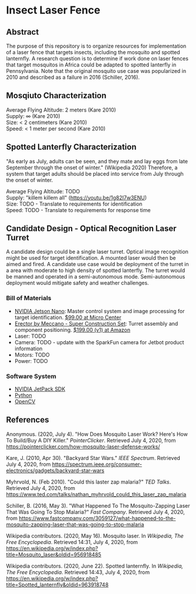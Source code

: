 # Insect Laser Fence

## Abstract

The purpose of this repository is to organize resources for implementation of a laser fence that targets insects, including the mosquito and spotted lanternfly. A research question is to determine if work done on laser fences that target mosquitos in Africa could be adapted to spotted lanterfly in Pennsylvania. Note that the original mosquito use case was popularized in 2010 and described as a failure in 2016 (Schiller, 2016).

## Mosqiuto Characterization

Average Flying Altitude: 2 meters (Kare 2010)  
Supply: ∞ (Kare 2010)  
Size: < 2 centimeters (Kare 2010)  
Speed: < 1 meter per second (Kare 2010)  

## Spotted Lanterfly Characterization

"As early as July, adults can be seen, and they mate and lay eggs from late September through the onset of winter." (Wikipedia 2020) Therefore, a system that target adults should be placed into service from July through the onset of winter.

Average Flying Altitude: TODO  
Supply: "killem killem all" (https://youtu.be/1g82I7w3ENU)  
Size: TODO - Translate to requirements for identification  
Speed: TODO - Translate to requirements for response time  

## Candidate Design - Optical Recognition Laser Turret

A candidate design could be a single laser turret. Optical image recognition might be used for target identification. A mounted laser would then be aimed and fired. A candidate use case would be deployment of the turret in a area with moderate to high density of spotted lanterfly. The turret would be manned and operated in a semi-autonomous mode. Semi-autonomous deployment would mitigate safety and weather challenges.

### Bill of Materials

- [NVIDIA Jetson Nano](https://www.nvidia.com/en-us/autonomous-machines/embedded-systems/jetson-nano/): Master control system and image processing for target identification. [$99.00 at Micro Center](https://www.microcenter.com/product/620641/nvidia-jetson-nano-developer-kit---rev-2)
- [Erector by Meccano - Super Construction Set](http://www.meccano.com/product/778988618080/meccano---super-construction-set): Turret assembly and component positioning. [$199.00 (v1) at Amazon](https://www.amazon.com/Meccano-Construction-Motorized-Building-Education/dp/B07C4ZWC1F/ref=sr_1_2?dchild=1&keywords=meccano&qid=1593880029&sr=8-2&th=1)
- Laser: TODO
- Camera: TODO - update with the SparkFun camera for Jetbot product information
- Motors: TODO
- Power: TODO

### Software System

- [NVIDIA JetPack SDK](https://developer.nvidia.com/embedded/jetpack)
- [Python](https://www.python.org/)
- [OpenCV](https://opencv.org/)

## References

Anonymous. (2020, July 4). "How Does Mosquito Laser Work? Here's How To Build/Buy A DIY Killer." *PointerClicker*. Retrieved July 4, 2020, from https://pointerclicker.com/how-mosquito-laser-defense-works/

Kare, J. (2010, Apr 30). "Backyard Star Wars." *IEEE Spectrum*. Retrieved July 4, 2020, from https://spectrum.ieee.org/consumer-electronics/gadgets/backyard-star-wars

Myhrvold, N. (Feb 2010). "Could this laster zap malaria?" *TED Talks*. Retrieved July 4, 2020, from https://www.ted.com/talks/nathan_myhrvold_could_this_laser_zap_malaria

Schiller, B. (2016, May 3). "What Happened To The Mosquito-Zapping Laser That Was Going To Stop Malaria?" *Fast Company*. Retrieved July 4, 2020, from https://www.fastcompany.com/3059127/what-happened-to-the-mosquito-zapping-laser-that-was-going-to-stop-malaria

Wikipedia contributors. (2020, May 16). Mosquito laser. In *Wikipedia, The Free Encyclopedia*. Retrieved 14:31, July 4, 2020, from https://en.wikipedia.org/w/index.php?title=Mosquito_laser&oldid=956918485

Wikipedia contributors. (2020, June 22). Spotted lanternfly. In *Wikipedia, The Free Encyclopedia*. Retrieved 14:43, July 4, 2020, from https://en.wikipedia.org/w/index.php?title=Spotted_lanternfly&oldid=963918748
